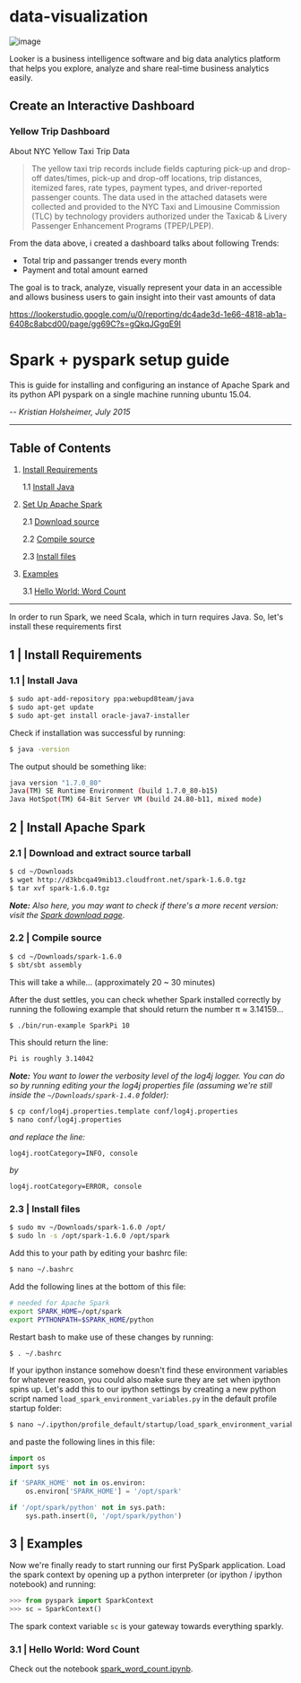# data-visualization

![image](https://user-images.githubusercontent.com/108534539/225223298-b2dd58cc-a516-41c2-bfdd-eab849740e0e.png)

Looker is a business intelligence software and big data analytics platform that helps you explore, analyze and share real-time business analytics easily.


## Create an Interactive Dashboard

### Yellow Trip Dashboard
About NYC Yellow Taxi Trip Data
> The yellow taxi trip records include fields capturing pick-up and drop-off dates/times, pick-up and drop-off locations, trip distances, itemized fares, rate types, payment types, and driver-reported passenger counts. The data used in the attached datasets were collected and provided to the NYC Taxi and Limousine Commission (TLC) by technology providers authorized under the Taxicab & Livery Passenger Enhancement Programs (TPEP/LPEP).

From the data above, i created a dashboard talks about following Trends:
+ Total trip and passanger trends every month
+ Payment and total amount earned 

The goal is to track, analyze, visually represent your data in an accessible and allows business users to gain insight into their vast amounts of data

https://lookerstudio.google.com/u/0/reporting/dc4ade3d-1e66-4818-ab1a-6408c8abcd00/page/gg69C?s=gQkqJGgqE9I


# Spark + pyspark setup guide

This is guide for installing and configuring an instance of Apache Spark and its python API pyspark on a single machine running ubuntu 15.04.

-- *Kristian Holsheimer, July 2015*

---

## Table of Contents
1. [Install Requirements](#requirements)

    1.1 [Install Java](#requirements-java)

2. [Set Up Apache Spark](#spark)

    2.1 [Download source](#spark-tarball)

    2.2 [Compile source](#spark-compile)

    2.3 [Install files](#spark-install)

3. [Examples](#examples)

    3.1 [Hello World: Word Count](#examples-helloworld)
  
---

In order to run Spark, we need Scala, which in turn requires Java. So, let's install these requirements first

<div id='requirements'/></div>

## 1 | Install Requirements

<div id='requirements-java'/></div>

### 1.1 | Install Java

```bash
$ sudo apt-add-repository ppa:webupd8team/java
$ sudo apt-get update
$ sudo apt-get install oracle-java7-installer
```

Check if installation was successful by running:

```bash
$ java -version
```

The output should be something like:

```bash
java version "1.7.0_80"
Java(TM) SE Runtime Environment (build 1.7.0_80-b15)
Java HotSpot(TM) 64-Bit Server VM (build 24.80-b11, mixed mode)
```


## 2 | Install Apache Spark

<div id='spark-tarball'/></div>

### 2.1 | Download and extract source tarball

```bash
$ cd ~/Downloads
$ wget http://d3kbcqa49mib13.cloudfront.net/spark-1.6.0.tgz
$ tar xvf spark-1.6.0.tgz
```
***Note:*** *Also here, you may want to check if there's a more recent version: visit the [Spark download page](http://spark.apache.org/downloads.html)*.

<div id='spark-compile'/></div>

### 2.2 | Compile source
```bash
$ cd ~/Downloads/spark-1.6.0
$ sbt/sbt assembly
```

This will take a while... (approximately 20 ~ 30 minutes)

After the dust settles, you can check whether Spark installed correctly by running the following example that should return the number π ≈ 3.14159...
```bash
$ ./bin/run-example SparkPi 10
```

This should return the line:
```bash
Pi is roughly 3.14042
```

***Note:*** *You want to lower the verbosity level of the log4j logger. You can do so by running editing your the log4j properties file (assuming we're still inside the `~/Downloads/spark-1.4.0` folder):*
```bash
$ cp conf/log4j.properties.template conf/log4j.properties
$ nano conf/log4j.properties
```

*and replace the line:*

    log4j.rootCategory=INFO, console

*by*

    log4j.rootCategory=ERROR, console

<div id='spark-install'/></div>

### 2.3 | Install files
```bash
$ sudo mv ~/Downloads/spark-1.6.0 /opt/
$ sudo ln -s /opt/spark-1.6.0 /opt/spark
```

Add this to your path by editing your bashrc file:
```bash
$ nano ~/.bashrc
```

Add the following lines at the bottom of this file:
```bash
# needed for Apache Spark
export SPARK_HOME=/opt/spark
export PYTHONPATH=$SPARK_HOME/python
```
Restart bash to make use of these changes by running:
```bash
$ . ~/.bashrc
```

If your ipython instance somehow doesn't find these environment variables for whatever reason, you could also make sure they are set when ipython spins up. Let's add this to our ipython settings by creating a new python script named `load_spark_environment_variables.py` in the default profile startup folder:
```bash
$ nano ~/.ipython/profile_default/startup/load_spark_environment_variables.py
```
and paste the following lines in this file:
```python
import os
import sys

if 'SPARK_HOME' not in os.environ:
    os.environ['SPARK_HOME'] = '/opt/spark'

if '/opt/spark/python' not in sys.path:
    sys.path.insert(0, '/opt/spark/python')
```

<div id='examples'/></div>

## 3 | Examples

Now we're finally ready to start running our first PySpark application. Load the spark context by opening up a python interpreter (or ipython / ipython notebook) and running:

```python
>>> from pyspark import SparkContext
>>> sc = SparkContext()
```

The spark context variable `sc` is your gateway towards everything sparkly.


<div id='examples-helloworld'/></div>

### 3.1 | Hello World: Word Count

Check out the notebook [spark_word_count.ipynb](spark_word_count.ipynb).

